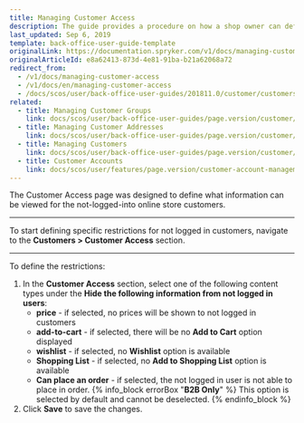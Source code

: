 ```yaml
---
title: Managing Customer Access
description: The guide provides a procedure on how a shop owner can define restrictions for actions for non-logged in users.
last_updated: Sep 6, 2019
template: back-office-user-guide-template
originalLink: https://documentation.spryker.com/v1/docs/managing-customer-access
originalArticleId: e8a62413-873d-4e81-91ba-b21a62068a72
redirect_from:
  - /v1/docs/managing-customer-access
  - /v1/docs/en/managing-customer-access
  - /docs/scos/user/back-office-user-guides/201811.0/customer/customers-customer-access-customer-groups/managing-customer-access.html
related:
  - title: Managing Customer Groups
    link: docs/scos/user/back-office-user-guides/page.version/customer/customers-customer-access-customer-groups/managing-customer-groups.html
  - title: Managing Customer Addresses
    link: docs/scos/user/back-office-user-guides/page.version/customer/customers-customer-access-customer-groups/managing-customer-addresses.html
  - title: Managing Customers
    link: docs/scos/user/back-office-user-guides/page.version/customer/customers-customer-access-customer-groups/managing-customers.html
  - title: Customer Accounts
    link: docs/scos/user/features/page.version/customer-account-management-feature-overview/customer-account-management-feature-overview.html
---
```


The Customer Access page was designed to define what information can be viewed for the not-logged-into online store customers.
***
To start defining specific restrictions for not logged in customers, navigate to the **Customers > Customer Access** section.
***
To define the restrictions:
1. In the **Customer Access** section, select one of the following content types under the **Hide the following information from not logged in users**:
    * **price** - if selected, no prices will be shown to not logged in customers
    * **add-to-cart** - if selected, there will be no **Add to Cart** option displayed
    * **wishlist** - if selected, no **Wishlist** option is available
    * **Shopping List** - if selected, no **Add to Shopping List** option is available
    * **Can place an order** - if selected, the not logged in user is not able to place in order.
    {% info_block errorBox "**B2B Only**" %}
This option is selected by default and cannot be deselected.
{% endinfo_block %}
2. Click **Save** to save the changes.
